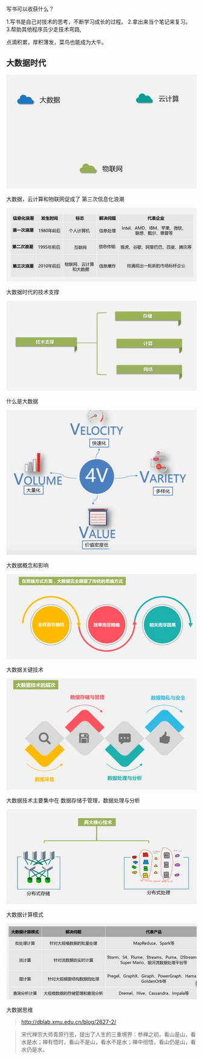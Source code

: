 









写书可以收获什么？

1.写书是自己对技术的思考，不断学习成长的过程。
2.拿出来当个笔记来复习。
3.帮助其他程序员少走技术弯路,

点滴积累，厚积薄发，菜鸟也能成为大牛。



## 大数据时代



![data1](.\images\data1.jpg)



大数据，云计算和物联网促成了 第三次信息化浪潮

![data2](.\images\data2.jpg)



大数据时代的技术支撑

![data3](.\images\data3.jpg)



什么是大数据

![data4](.\images\data4.jpg)



大数据概念和影响

![data5](.\images\data5.jpg)



大数据关键技术

![data6](.\images\data6.jpg)



大数据技术主要集中在 数据存储于管理，数据处理与分析

![data7](.\images\data7.jpg)



大数据计算模式

![data8](.\images\data8.jpg)












大数据思维
> http://dblab.xmu.edu.cn/blog/2627-2/



> 宋代禅宗大师青原行思，提出了人生的三重境界：参禅之初，看山是山，看水是水；禅有悟时，看山不是山，看水不是水；禅中彻悟，看山仍是山，看水仍是水。


































